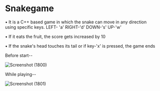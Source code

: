 # Snakegame

•	It is a C++ based game in which the snake can move in any direction using specific keys.
LEFT- 'a'
RIGHT-'d'
DOWN-'s'
UP-'w'

•	If it eats the fruit, the score gets increased by 10

•	If the snake's head touches its tail or if key-'x' is pressed, the game ends

Before start--

![Screenshot (1800)](https://user-images.githubusercontent.com/66181120/182020425-6786e9f3-fbcf-4358-8d45-68ce3231df82.png)


While playing--

![Screenshot (1801)](https://user-images.githubusercontent.com/66181120/182020426-d67be93c-7d6e-4996-ad0f-e2d2455d654a.png)
